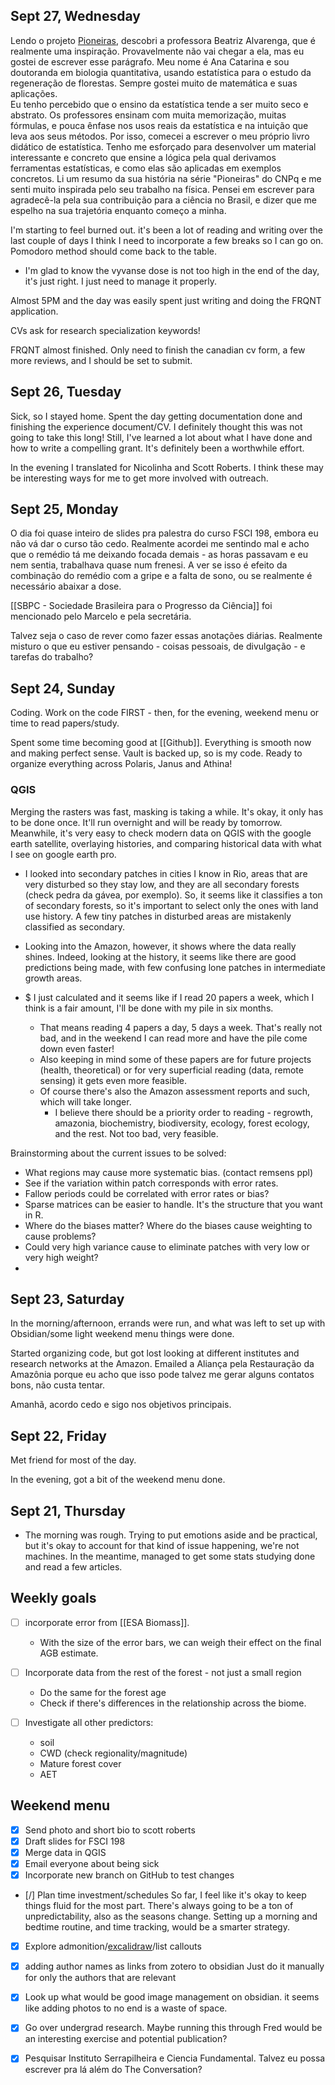 
## Sept 27, Wednesday

Lendo o projeto [Pioneiras](https://www.gov.br/cnpq/pt-br/acesso-a-informacao/acoes-e-programas/programas/mulher-e-ciencia/pioneiras-da-ciencia-1/pioneiras-7a-edicao), descobri a professora Beatriz Alvarenga, que é realmente uma inspiração. Provavelmente não vai chegar a ela, mas eu gostei de escrever esse parágrafo.
Meu nome é Ana Catarina e sou doutoranda em biologia quantitativa, usando estatística para o estudo da regeneração de florestas. Sempre gostei muito de matemática e suas aplicações.  
Eu tenho percebido que o ensino da estatística tende a ser muito seco e abstrato. Os professores ensinam com muita memorização, muitas fórmulas, e pouca ênfase nos usos reais da estatística e na intuição que leva aos seus métodos.
Por isso, comecei a escrever o meu próprio livro didático de estatística. Tenho me esforçado para desenvolver um material interessante e concreto que ensine a lógica pela qual derivamos ferramentas estatísticas, e como elas são aplicadas em exemplos concretos.
Li um resumo da sua história na série "Pioneiras" do CNPq e me senti muito inspirada pelo seu trabalho na física. Pensei em escrever para agradecê-la pela sua contribuição para a ciência no Brasil, e dizer que me espelho na sua trajetória enquanto começo a minha.

I'm starting to feel burned out. it's been a lot of reading and writing over the last couple of days
I think I need to incorporate a few breaks so I can go on. Pomodoro method should come back to the table.
- I'm glad to know the vyvanse dose is not too high in the end of the day, it's just right. I just need to manage it properly.

Almost 5PM and the day was easily spent just writing and doing the FRQNT application.

CVs ask for research specialization keywords!

FRQNT almost finished. Only need to finish the canadian cv form, a few more reviews, and I should be set to submit.

## Sept 26, Tuesday

Sick, so I stayed home.
Spent the day getting documentation done and finishing the experience document/CV. I definitely thought this was not going to take this long! Still, I've learned a lot about what I have done and how to write a compelling grant. It's definitely been a worthwhile effort.

In the evening I translated for Nicolinha and Scott Roberts. I think these may be interesting ways for me to get more involved with outreach.

## Sept 25, Monday

O dia foi quase inteiro de slides pra palestra do curso FSCI 198, embora eu não vá dar o curso tão cedo. Realmente acordei me sentindo mal e acho que o remédio tá me deixando focada demais - as horas passavam e eu nem sentia, trabalhava quase num frenesi. A ver se isso é efeito da combinação do remédio com a gripe e a falta de sono, ou se realmente é necessário abaixar a dose.

[[SBPC - Sociedade Brasileira para o Progresso da Ciência]] foi mencionado pelo Marcelo e pela secretária.

Talvez seja o caso de rever como fazer essas anotações diárias. Realmente misturo o que eu estiver pensando - coisas pessoais, de divulgação - e tarefas do trabalho?

## Sept 24, Sunday

Coding. Work on the code FIRST - then, for the evening, weekend menu or time to read papers/study.

Spent some time becoming good at [[Github]]. Everything is smooth now and making perfect sense. Vault is backed up, so is my code. Ready to organize everything across Polaris, Janus and Athina!

### QGIS
Merging the rasters was fast, masking is taking a while. It's okay, it only has to be done once. It'll run overnight and will be ready by tomorrow.
Meanwhile, it's very easy to check modern data on QGIS with the google earth satellite, overlaying histories, and comparing historical data with what I see on google earth pro.
- I looked into secondary patches in cities I know in Rio, areas that are very disturbed so they stay low, and they are all secondary forests (check pedra da gávea, por exemplo). So, it seems like it classifies a ton of secondary forests, so it's important to select only the ones with land use history. A few tiny patches in disturbed areas are mistakenly classified as secondary.
- Looking into the Amazon, however, it shows where the data really shines. Indeed, looking at the history, it seems like there are good predictions being made, with few confusing lone patches in intermediate growth areas.

- $ I just calculated and it seems like if I read 20 papers a week, which I think is a fair amount, I'll be done with my pile in six months.
	- That means reading 4 papers a day, 5 days a week. That's really not bad, and in the weekend I can read more and have the pile come down even faster!
	- Also keeping in mind some of these papers are for future projects (health, theoretical) or for very superficial reading (data, remote sensing) it gets even more feasible.
	- Of course there's also the Amazon assessment reports and such, which will take longer.
		- I believe there should be a priority order to reading - regrowth, amazonia, biochemistry, biodiversity, ecology, forest ecology, and the rest. Not too bad, very feasible.

Brainstorming about the current issues to be solved:
- What regions may cause more systematic bias. (contact remsens ppl)
- See if the variation within patch corresponds with error rates.
- Fallow periods could be correlated with error rates or bias?
- Sparse matrices can be easier to handle. It's the structure that you want in R.
- Where do the biases matter? Where do the biases cause weighting to cause problems?
- Could very high variance cause to eliminate patches with very low or very high weight?
- 


## Sept 23, Saturday

In the morning/afternoon, errands were run, and what was left to set up with Obsidian/some light weekend menu things were done.

Started organizing code, but got lost looking at different institutes and research networks at the Amazon. Emailed a Aliança pela Restauração da Amazônia porque eu acho que isso pode talvez me gerar alguns contatos bons, não custa tentar.

Amanhã, acordo cedo e sigo nos objetivos principais.

## Sept 22, Friday

Met friend for most of the day.

In the evening, got a bit of the weekend menu done.
## Sept 21, Thursday

- The morning was rough. Trying to put emotions aside and be practical, but it's okay to account for that kind of issue happening, we're not machines. In the meantime, managed to get some stats studying done and read a few articles.

## Weekly goals

- [ ] incorporate error from [[ESA Biomass]].
	- With the size of the error bars, we can weigh their effect on the final AGB estimate.

- [ ] Incorporate data from the rest of the forest - not just a small region
	- Do the same for the forest age
	- Check if there's differences in the relationship across the biome.

- [ ] Investigate all other predictors:
	- soil
	- CWD (check regionality/magnitude)
	- Mature forest cover
	- AET

## Weekend menu

- [x] Send photo and short bio to scott roberts
- [x] Draft slides for FSCI 198
- [x] Merge data in QGIS
- [x] Email everyone about being sick
- [x] Incorporate new branch on GitHub to test changes
- [/] Plan time investment/schedules
	So far, I feel like it's okay to keep things fluid for the most part. There's always going to be a ton of unpredictability, also as the seasons change. Setting up a morning and bedtime routine, and time tracking, would be a smarter strategy.
- [x] Explore admonition/[excalidraw](https://www.youtube.com/watch?v=nB4cOfn0xAs)/list callouts
- [x] adding author names as links from zotero to obsidian
		Just do it manually for only the authors that are relevant
- [x] Look up what would be good image management on obsidian. it seems like adding photos to no end is a waste of space.
- [x] Go over undergrad research. Maybe running this through Fred would be an interesting exercise and potential publication?
- [x] Pesquisar Instituto Serrapilheira e Ciencia Fundamental. Talvez eu possa escrever pra lá além do The Conversation?

